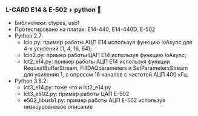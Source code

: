### L-CARD E14 & E-502 + python 👋
+ Библиотеки: ctypes, usb1
+ Протестировано на платах: E14-440, E14-440D, E-502
+ Python 2.7:
  + lcio.py: пример работы АЦП E14 используя функцию IoAsync для 4-х усилений (1, 4, 16, 64);
  + lcio2.py: пример работы ЦАП E14 используя функцию IoAsync;
  + lct2_e14.py: пример работы АЦП E14 используя функции RequestBufferStream, FillDAQparameters и SetParametersStream для усиления 1, с опросом 16 каналов с частотой АЦП 400 кГц.
+ Python 3.8.2:
  + lct3_e14.py: тоже что и lct2_e14.py
  + lct3_e502.py: пример работы ЦАП E-502
  + e502_libusb1.py: пример работы АЦП E-502 используя низкоуровневое описание
